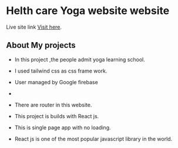 # Helth care Yoga  website    website

Live site link [Visit here](https://yoga-services-289e0.web.app/).

## About My projects
*  In this project ,the people admit yoga learning school.

*  I used tailwind css as css frame work.
*  User  managed by Google firebase

*  
*  There are router in this website.
*  This project is builds with React js.
*  This is single page app with no loading.
*  React js is one of the most popular javascript library in the world. 
